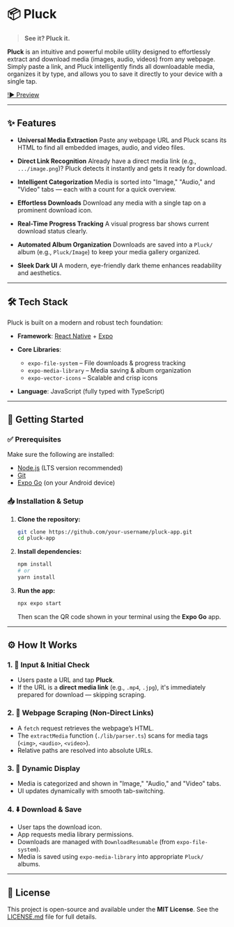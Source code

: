 # 📦 Pluck

> **See it? Pluck it.**

**Pluck** is an intuitive and powerful mobile utility designed to effortlessly extract and download media (images, audio, videos) from any webpage. Simply paste a link, and Pluck intelligently finds all downloadable media, organizes it by type, and allows you to save it directly to your device with a single tap.

[!▶️ Preview](preview.gif)

---

## ✨ Features

* **Universal Media Extraction**
  Paste any webpage URL and Pluck scans its HTML to find all embedded images, audio, and video files.

* **Direct Link Recognition**
  Already have a direct media link (e.g., `.../image.png`)? Pluck detects it instantly and gets it ready for download.

* **Intelligent Categorization**
  Media is sorted into "Image," "Audio," and "Video" tabs — each with a count for a quick overview.

* **Effortless Downloads**
  Download any media with a single tap on a prominent download icon.

* **Real-Time Progress Tracking**
  A visual progress bar shows current download status clearly.

* **Automated Album Organization**
  Downloads are saved into a `Pluck/` album (e.g., `Pluck/Image`) to keep your media gallery organized.

* **Sleek Dark UI**
  A modern, eye-friendly dark theme enhances readability and aesthetics.

---

## 🛠️ Tech Stack

Pluck is built on a modern and robust tech foundation:

* **Framework**: [React Native](https://reactnative.dev/) + [Expo](https://expo.dev/)
* **Core Libraries**:

  * `expo-file-system` – File downloads & progress tracking
  * `expo-media-library` – Media saving & album organization
  * `expo-vector-icons` – Scalable and crisp icons
* **Language**: JavaScript (fully typed with TypeScript)

---

## 🚀 Getting Started

### ✅ Prerequisites

Make sure the following are installed:

* [Node.js](https://nodejs.org/) (LTS version recommended)
* [Git](https://git-scm.com/)
* [Expo Go](https://expo.dev/go) (on your Android device)

### 📥 Installation & Setup

1. **Clone the repository:**

   ```bash
   git clone https://github.com/your-username/pluck-app.git
   cd pluck-app
   ```

2. **Install dependencies:**

   ```bash
   npm install
   # or
   yarn install
   ```

3. **Run the app:**

   ```bash
   npx expo start
   ```

   Then scan the QR code shown in your terminal using the **Expo Go** app.

---

## ⚙️ How It Works

### 1. 🔗 Input & Initial Check

* Users paste a URL and tap **Pluck**.
* If the URL is a **direct media link** (e.g., `.mp4`, `.jpg`), it's immediately prepared for download — skipping scraping.

### 2. 🧹 Webpage Scraping (Non-Direct Links)

* A `fetch` request retrieves the webpage’s HTML.
* The `extractMedia` function (`./lib/parser.ts`) scans for media tags (`<img>`, `<audio>`, `<video>`).
* Relative paths are resolved into absolute URLs.

### 3. 📂 Dynamic Display

* Media is categorized and shown in "Image," "Audio," and "Video" tabs.
* UI updates dynamically with smooth tab-switching.

### 4. ⬇️ Download & Save

* User taps the download icon.
* App requests media library permissions.
* Downloads are managed with `DownloadResumable` (from `expo-file-system`).
* Media is saved using `expo-media-library` into appropriate `Pluck/` albums.

---

## 📜 License

This project is open-source and available under the **MIT License**.
See the [LICENSE.md](LICENSE.md) file for full details.
